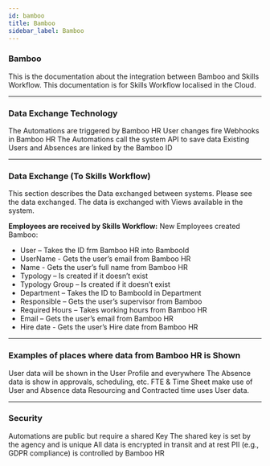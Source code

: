 ```yaml
---
id: bamboo
title: Bamboo
sidebar_label: Bamboo
---
```


### Bamboo

This is the documentation about the integration between Bamboo and Skills Workflow. This documentation is for Skills Workflow localised in the Cloud.

---

### Data Exchange Technology

The Automations are triggered by Bamboo HR
User changes fire Webhooks in Bamboo HR
The Automations call the system API to save data Existing Users and Absences are linked by the Bamboo ID

---

### Data Exchange (To Skills Workflow)

This section describes the Data exchanged between systems. Please see the data exchanged. 
The data is exchanged with Views available in the system.

**Employees are received by Skills Workflow:**
New Employees created Bamboo:

- User – Takes the ID frm Bamboo HR into BambooId
- UserName - Gets the user’s email from Bamboo HR 
- Name - Gets the user’s full name from Bamboo HR
- Typology – Is created if it doesn’t exist 
- Typology Group – Is created if it doesn’t exist 
- Department – Takes the ID to BambooId in Department 
- Responsible – Gets the user’s supervisor from Bamboo
- Required Hours – Takes working hours from Bamboo HR
- Email – Gets the user’s email from Bamboo HR
- Hire date - Gets the user’s Hire date from Bamboo HR

---

### Examples of places where data from Bamboo HR is Shown

User data will be shown in the User Profile and everywhere The Absence data is show in approvals, scheduling, etc. FTE & Time Sheet make use of User and Absence data Resourcing and Contracted time uses User data.

---

### Security

Automations are public but require a shared Key
The shared key is set by the agency and is unique
All data is encrypted in transit and at rest
PII (e.g., GDPR compliance) is controlled by Bamboo HR

